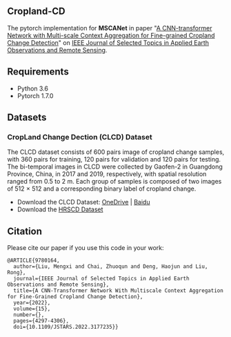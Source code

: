 ## Cropland-CD

The pytorch implementation for **MSCANet** in paper "[A CNN-transformer Network with Multi-scale Context Aggregation for Fine-grained Cropland Change Detection](https://ieeexplore.ieee.org/document/9780164)" on [IEEE Journal of Selected Topics in Applied Earth Observations and Remote Sensing](https://www.grss-ieee.org/publications/journal-of-selected-topics-in-applied-earth-observations-and-remote-sensing/).  

## Requirements
- Python 3.6
- Pytorch 1.7.0


## Datasets
### CropLand Change Dection (CLCD) Dataset
The CLCD dataset consists of 600 pairs image of cropland change samples, with 360 pairs for training, 120 pairs for validation and 120 pairs for testing.
The bi-temporal images in CLCD were collected by Gaofen-2 in Guangdong Province, China, in 2017 and 2019, respectively, with spatial resolution ranged from 0.5 to 2 m. Each group of samples is composed of two images of 512 × 512 and a corresponding binary label of cropland change.

- Download the CLCD Dataset: [OneDrive](https://mail2sysueducn-my.sharepoint.com/:f:/g/personal/liumx23_mail2_sysu_edu_cn/Ejm7aufQREdIhYf5yxSZDIkBr68p2AUQf_7BAEq4vmV0pg?e=ZWI3oy) | [Baidu](https://pan.baidu.com/s/1Un-bVxUm1N9IHiDOXLLHlg?pwd=miu2)
- Download the [HRSCD Dataset](https://ieee-dataport.org/open-access/hrscd-high-resolution-semantic-change-detection-dataset)





## Citation

Please cite our paper if you use this code in your work:

```
@ARTICLE{9780164,
  author={Liu, Mengxi and Chai, Zhuoqun and Deng, Haojun and Liu, Rong},
  journal={IEEE Journal of Selected Topics in Applied Earth Observations and Remote Sensing}, 
  title={A CNN-Transformer Network With Multiscale Context Aggregation for Fine-Grained Cropland Change Detection}, 
  year={2022},
  volume={15},
  number={},
  pages={4297-4306},
  doi={10.1109/JSTARS.2022.3177235}}
```
